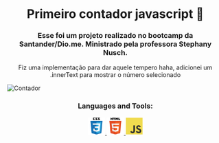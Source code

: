 <h1 align="center">Primeiro contador javascript 🎉</h1>
<h3 align="center">Esse foi um projeto realizado no bootcamp da Santander/Dio.me. Ministrado pela professora Stephany Nusch.</h3>


<p align="center"> Fiz uma implementação para dar aquele tempero haha, adicionei um .innerText para mostrar o número selecionado
</p>

![Contador](https://user-images.githubusercontent.com/64026100/173251215-2fe813c9-7534-4a94-a686-8fbf1cb2aaf7.png)

<h3 align="center">Languages and Tools:</h3>
<p align="center"> <a href="https://www.w3schools.com/css/" target="_blank" rel="noreferrer"> <img src="https://raw.githubusercontent.com/devicons/devicon/master/icons/css3/css3-original-wordmark.svg" alt="css3" width="40" height="40"/> </a> <a href="https://www.w3.org/html/" target="_blank" rel="noreferrer"> <img src="https://raw.githubusercontent.com/devicons/devicon/master/icons/html5/html5-original-wordmark.svg" alt="html5" width="40" height="40"/> </a> <a href="https://developer.mozilla.org/en-US/docs/Web/JavaScript" target="_blank" rel="noreferrer"> <img src="https://raw.githubusercontent.com/devicons/devicon/master/icons/javascript/javascript-original.svg" alt="javascript" width="40" height="40"/> </a> </p>
